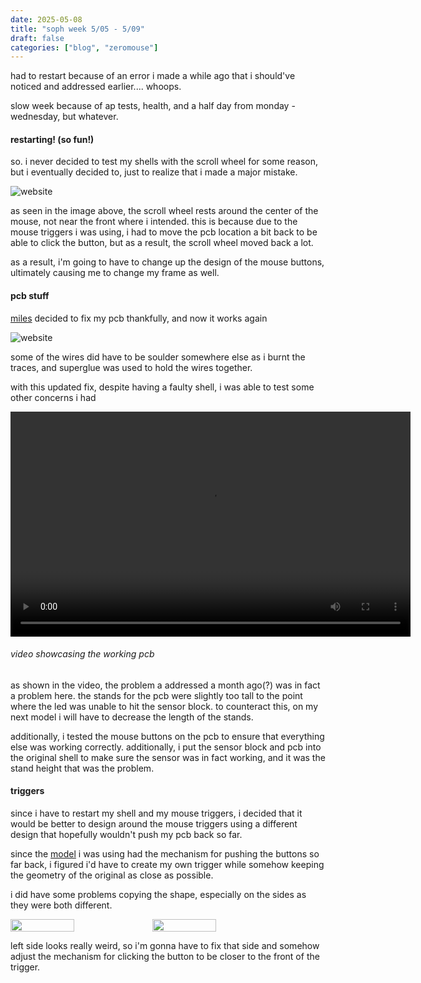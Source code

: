 ```yaml
---
date: 2025-05-08
title: "soph week 5/05 - 5/09"
draft: false
categories: ["blog", "zeromouse"]
---
```


had to restart because of an error i made a while ago that i should've noticed and addressed earlier.... whoops.

slow week because of ap tests, health, and a half day from monday - wednesday, but whatever.

#### restarting! (so fun!)
so. i never decided to test my shells with the scroll wheel for some reason, but i eventually decided to, just to realize that i made a major mistake. 

![website](/img/soph/15/error.jpeg)

as seen in the image above, the scroll wheel rests around the center of the mouse, not near the front where i intended. this is because due to the mouse triggers i was using, i had to move the pcb location a bit back to be able to click the button, but as a result, the scroll wheel moved back a lot.

as a result, i'm going to have to change up the design of the mouse buttons, ultimately causing me to change my frame as well.

#### pcb stuff
[miles](https://www.mileshilliard.com/) decided to fix my pcb thankfully, and now it works again

![website](/img/soph/15/pcb-back.jpeg)

some of the wires did have to be soulder somewhere else as i burnt the traces, and superglue was used to hold the wires together.

with this updated fix, despite having a faulty shell, i was able to test some other concerns i had

<video width="640" height="360" controls>
  <source src="/vids/soph/15/mouse.mp4" type="video/mp4">
</video>

###### video showcasing the working pcb

as shown in the video, the problem a addressed a month ago(?) was in fact a problem here. the stands for the pcb were slightly too tall to the point where the led was unable to hit the sensor block. to counteract this, on my next model i will have to decrease the length of the stands.

additionally, i tested the mouse buttons on the pcb to ensure that everything else was working correctly. additionally, i put the sensor block and pcb into the original shell to make sure the sensor was in fact working, and it was the stand height that was the problem. 

#### triggers
since i have to restart my shell and my mouse triggers, i decided that it would be better to design around the mouse triggers using a different design that hopefully wouldn't push my pcb back so far.

since the [model](https://www.printables.com/model/979182-lightweight-zeromouse-inspired-logitech-mx-mouse-m) i was using had the mechanism for pushing the buttons so far back, i figured i'd have to create my own trigger while somehow keeping the geometry of the original as close as possible.

i did have some problems copying the shape, especially on the sides as they were both different. 

<div style="display: flex;">  
  <img style="width: 45%;" src="/img/soph/15/mouseL-left.PNG">
  <img style="width: 45%;" src="/img/soph/15/mouseL-right.PNG">
</div>

left side looks really weird, so i'm gonna have to fix that side and somehow adjust the mechanism for clicking the button to be closer to the front of the trigger.